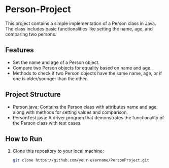 # Person-Project

This project contains a simple implementation of a Person class in Java. The class includes basic functionalities like setting the name, age, and comparing two persons.

## Features
- Set the name and age of a Person object.
- Compare two Person objects for equality based on name and age.
- Methods to check if two Person objects have the same name, age, or if one is older/younger than the other.

## Project Structure
- Person.java: Contains the Person class with attributes name and age, along with methods for setting values and comparison.
- PersonTest.java: A driver program that demonstrates the functionality of the Person class with test cases.

## How to Run
1. Clone this repository to your local machine:
   ```bash
   git clone https://github.com/your-username/PersonProject.git
